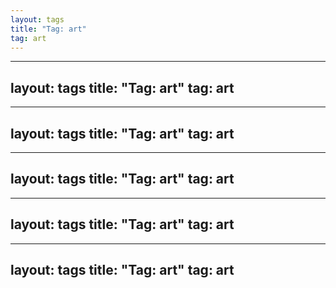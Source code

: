 ```yaml
---
layout: tags
title: "Tag: art"
tag: art
---
```

---
layout: tags
title: "Tag: art"
tag: art
---
---
layout: tags
title: "Tag: art"
tag: art
---
---
layout: tags
title: "Tag: art"
tag: art
---
---
layout: tags
title: "Tag: art"
tag: art
---
---
layout: tags
title: "Tag: art"
tag: art
---
